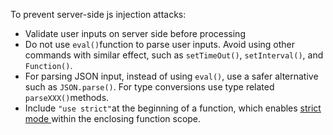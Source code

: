 To prevent server-side js injection attacks:

  * Validate user inputs on server side before processing
  * Do not use `eval()`function to parse user inputs. Avoid using other commands with similar effect, such as `setTimeOut()`, `setInterval()`, and `Function()`. 
  * For parsing JSON input, instead of using `eval()`, use a safer alternative such as `JSON.parse()`. For type conversions use type related `parseXXX()`methods. 
  * Include `"use strict"`at the beginning of a function, which enables [ strict mode ](https://developer.mozilla.org/en-US/docs/Web/JavaScript/Reference/Functions_and_function_scope/Strict_mode)within the enclosing function scope.